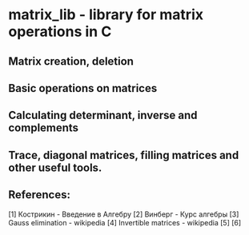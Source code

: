 # matrix_lib - library for matrix operations in C

## Matrix creation, deletion

## Basic operations on matrices

## Calculating determinant, inverse and complements

## Trace, diagonal matrices, filling matrices and other useful tools.

## References:
[1] Кострикин - Введение в Алгебру
[2] Винберг - Курс алгебры
[3] Gauss elimination - wikipedia
[4] Invertible matrices - wikipedia
[5] 
[6]

